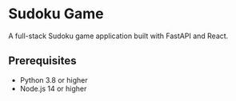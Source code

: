# Sudoku Game

A full-stack Sudoku game application built with FastAPI and React.

## Prerequisites

- Python 3.8 or higher
- Node.js 14 or higher
<!-- - pip (Python package manager)

## Backend Setup

1. Create and activate a virtual environment (optional but recommended):
```bash
python -m venv venv
source venv/bin/activate  # On Windows, use: venv\Scripts\activate
```

2. Install dependencies:
```bash
pip install -r requirements.txt
```

3. Run the FastAPI application:
```bash
uvicorn backend.main:app --reload
```
The backend will start on http://localhost:8000

## Frontend Setup

1. Navigate to the frontend directory:
```bash
cd frontend
```

2. Install dependencies:
```bash
npm install
```

3. Start the development server:
```bash
npm start
```
The frontend will start on http://localhost:3000

## Features

- Generate new Sudoku puzzles
- Validate moves in real-time
- Check for puzzle completion
- Responsive design
- Modern UI with styled-components

## Technologies Used

- Backend:
  - FastAPI (Python)
  - Pydantic for data validation
  - Uvicorn ASGI server

- Frontend:
  - React
  - TypeScript
  - Styled Components
  - Axios  -->